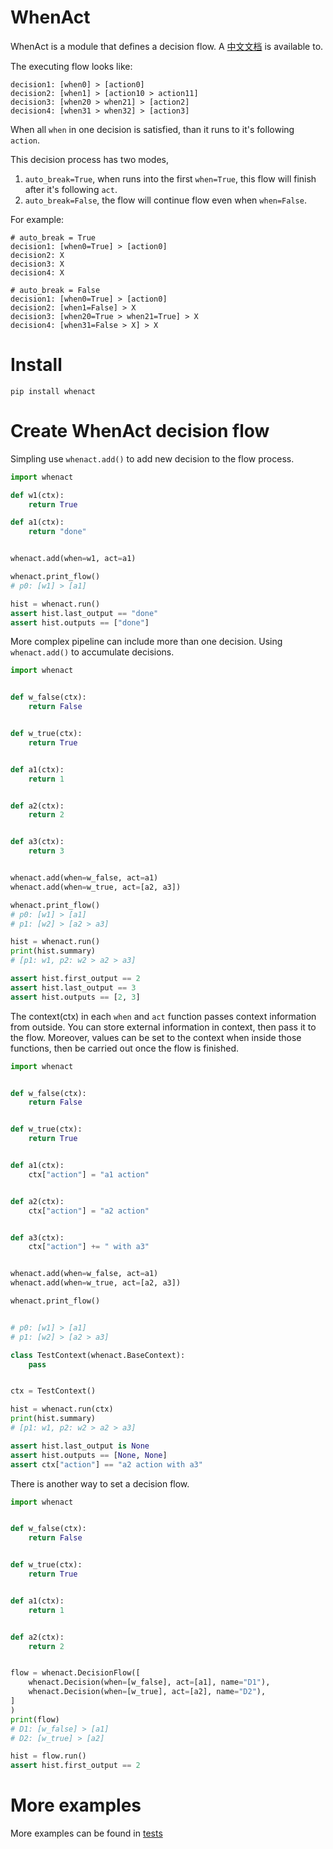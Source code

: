 # WhenAct

WhenAct is a module that defines a decision flow. A
[中文文档](https://github.com/MorvanZhou/whenact/tree/main/README_CN.md) is available to.

The executing flow looks like:

```text
decision1: [when0] > [action0]
decision2: [when1] > [action10 > action11]
decision3: [when20 > when21] > [action2]
decision4: [when31 > when32] > [action3]
```

When all `when` in one decision is satisfied, than it runs to it's following `action`.

This decision process has two modes,

1. `auto_break=True`, when runs into the first `when=True`, this flow will finish after it's following `act`.
2. `auto_break=False`, the flow will continue flow even when `when=False`.

For example:

```text
# auto_break = True
decision1: [when0=True] > [action0]
decision2: X
decision3: X
decision4: X
```

```text
# auto_break = False
decision1: [when0=True] > [action0]
decision2: [when1=False] > X
decision3: [when20=True > when21=True] > X
decision4: [when31=False > X] > X
```

# Install

```shell
pip install whenact
```

# Create WhenAct decision flow

Simpling use `whenact.add()` to add new decision to the flow process.

```python
import whenact

def w1(ctx):
    return True

def a1(ctx):
    return "done"


whenact.add(when=w1, act=a1)

whenact.print_flow()
# p0: [w1] > [a1]

hist = whenact.run()
assert hist.last_output == "done"
assert hist.outputs == ["done"]
```

More complex pipeline can include more than one decision. Using `whenact.add()` to accumulate decisions.

```python
import whenact


def w_false(ctx):
    return False


def w_true(ctx):
    return True


def a1(ctx):
    return 1


def a2(ctx):
    return 2


def a3(ctx):
    return 3


whenact.add(when=w_false, act=a1)
whenact.add(when=w_true, act=[a2, a3])

whenact.print_flow()
# p0: [w1] > [a1]
# p1: [w2] > [a2 > a3]

hist = whenact.run()
print(hist.summary)
# [p1: w1, p2: w2 > a2 > a3]

assert hist.first_output == 2
assert hist.last_output == 3
assert hist.outputs == [2, 3]
```

The context(ctx) in each `when` and `act` function passes context information from outside. You can store external
information in context, then pass it to the flow. Moreover, values can be set to the context when inside those
functions, then be carried out once the flow is finished.

```python
import whenact


def w_false(ctx):
    return False


def w_true(ctx):
    return True


def a1(ctx):
    ctx["action"] = "a1 action"


def a2(ctx):
    ctx["action"] = "a2 action"


def a3(ctx):
    ctx["action"] += " with a3"


whenact.add(when=w_false, act=a1)
whenact.add(when=w_true, act=[a2, a3])

whenact.print_flow()


# p0: [w1] > [a1]
# p1: [w2] > [a2 > a3]

class TestContext(whenact.BaseContext):
    pass


ctx = TestContext()

hist = whenact.run(ctx)
print(hist.summary)
# [p1: w1, p2: w2 > a2 > a3]

assert hist.last_output is None
assert hist.outputs == [None, None]
assert ctx["action"] == "a2 action with a3"
```

There is another way to set a decision flow.

```python
import whenact


def w_false(ctx):
    return False


def w_true(ctx):
    return True


def a1(ctx):
    return 1


def a2(ctx):
    return 2


flow = whenact.DecisionFlow([
    whenact.Decision(when=[w_false], act=[a1], name="D1"),
    whenact.Decision(when=[w_true], act=[a2], name="D2"),
]
)
print(flow)
# D1: [w_false] > [a1]
# D2: [w_true] > [a2]

hist = flow.run()
assert hist.first_output == 2
```

# More examples

More examples can be found in [tests](https://github.com/MorvanZhou/whenact/tree/main/tests)
